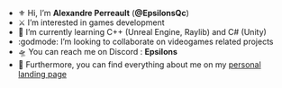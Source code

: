<!---
EpsilonsQc/EpsilonsQc is a ✨ special ✨ repository because its `README.md` (this file) appears on your GitHub profile.
You can click the Preview link to take a look at your changes.
--->

- :fleur_de_lis: Hi, I’m **Alexandre Perreault** (**@EpsilonsQc**)
- :crossed_swords: I’m interested in games development
- :bug: I’m currently learning C++ (Unreal Engine, Raylib) and C# (Unity)
- :godmode: I’m looking to collaborate on videogames related projects
- :flying_saucer: You can reach me on Discord : **Epsilons**
- :trident: Furthermore, you can find everything about me on my [personal landing page](https://epsilonsqc.github.io/)
